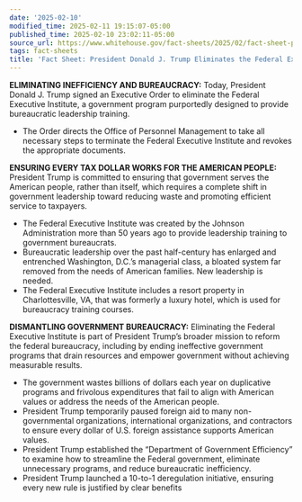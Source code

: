 ```yaml
---
date: '2025-02-10'
modified_time: 2025-02-11 19:15:07-05:00
published_time: 2025-02-10 23:02:11-05:00
source_url: https://www.whitehouse.gov/fact-sheets/2025/02/fact-sheet-president-donald-j-trump-eliminates-the-federal-executive-institute/
tags: fact-sheets
title: 'Fact Sheet: President Donald J. Trump Eliminates the Federal Executive Institute'
---
```

 
**ELIMINATING INEFFICIENCY AND BUREAUCRACY:** Today, President Donald J.
Trump signed an Executive Order to eliminate the Federal Executive
Institute, a government program purportedly designed to provide
bureaucratic leadership training.

-   The Order directs the Office of Personnel Management to take all
    necessary steps to terminate the Federal Executive Institute and
    revokes the appropriate documents.

**ENSURING EVERY TAX DOLLAR WORKS FOR THE AMERICAN PEOPLE:** President
Trump is committed to ensuring that government serves the American
people, rather than itself, which requires a complete shift in
government leadership toward reducing waste and promoting efficient
service to taxpayers.

-   The Federal Executive Institute was created by the Johnson
    Administration more than 50 years ago to provide leadership training
    to government bureaucrats.
-   Bureaucratic leadership over the past half-century has enlarged and
    entrenched Washington, D.C.’s managerial class, a bloated system far
    removed from the needs of American families. New leadership is
    needed.
-   The Federal Executive Institute includes a resort property in
    Charlottesville, VA, that was formerly a luxury hotel, which is used
    for bureaucracy training courses.

**DISMANTLING GOVERNMENT BUREAUCRACY:** Eliminating the Federal
Executive Institute is part of President Trump’s broader mission to
reform the federal bureaucracy, including by ending ineffective
government programs that drain resources and empower government without
achieving measurable results.

-   The government wastes billions of dollars each year on duplicative
    programs and frivolous expenditures that fail to align with American
    values or address the needs of the American people.
-   President Trump temporarily paused foreign aid to many
    non-governmental organizations, international organizations, and
    contractors to ensure every dollar of U.S. foreign assistance
    supports American values.
-   President Trump established the “Department of Government
    Efficiency” to examine how to streamline the Federal government,
    eliminate unnecessary programs, and reduce bureaucratic
    inefficiency.
-   President Trump launched a 10-to-1 deregulation initiative, ensuring
    every new rule is justified by clear benefits
